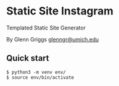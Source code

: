 # Static Site Instagram

Templated Static Site Generator

By Glenn Griggs <glenngr@umich.edu>

## Quick start

```console
$ python3 -m venv env/
$ source env/bin/activate
```
